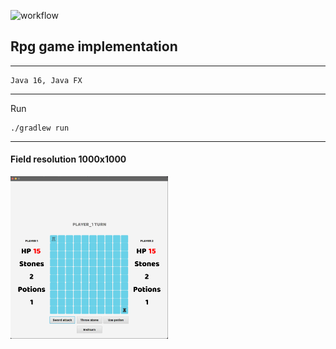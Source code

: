![workflow](https://github.com/Ansseii/simple-rpg-game/actions/workflows/main.yml/badge.svg)
## Rpg game implementation
---
``` 
Java 16, Java FX
```
---
Run
```
./gradlew run
```
---
#### Field resolution 1000x1000
<img src="interface.png" width="50%" height="50%" alt="">

